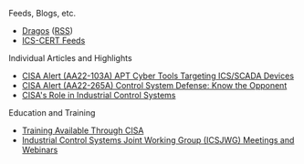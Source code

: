 Feeds, Blogs, etc.
- [Dragos](https://www.dragos.com/blog/) ([RSS](https://www.dragos.com/rss))
- [ICS-CERT Feeds](https://www.cisa.gov/uscert/ics/ICS-CERT-Feeds)


Individual Articles and Highlights
- [CISA Alert (AA22-103A) APT Cyber Tools Targeting ICS/SCADA Devices](https://www.cisa.gov/news-events/cybersecurity-advisories/aa22-103a)
- [CISA Alert (AA22-265A) Control System Defense: Know the Opponent](https://www.cisa.gov/uscert/ncas/alerts/aa22-265a)
- [CISA's Role in Industrial Control Systems](https://www.cisa.gov/ics)

Education and Training
- [Training Available Through CISA](https://www.cisa.gov/uscert/ics/Training-Available-Through-CISA)
- [Industrial Control Systems Joint Working Group (ICSJWG) Meetings and Webinars](https://www.cisa.gov/uscert/ics/icsjwg-meetings-and-webinars)
